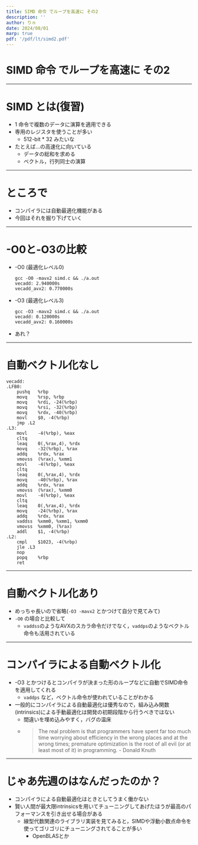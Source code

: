 ```yaml
---
title: SIMD 命令 でループを高速に その2
description: ''
author: りｎ
date: 2024/08/01
marp: true
pdf: '/pdf/lt/simd2.pdf'
---
```


# SIMD 命令 でループを高速に その2

---

# SIMD とは(復習)

- 1 命令で複数のデータに演算を適用できる
- 専用のレジスタを使うことが多い
  - 512-bit \* 32 みたいな
- たとえば...の高速化に向いている
  - データの総和を求める
  - ベクトル，行列同士の演算

---

# ところで

- コンパイラには自動最適化機能がある
- 今回はそれを掘り下げていく

---

# -O0と-O3の比較　

- -O0 (最適化レベル0)
  ```
  gcc -O0 -mavx2 simd.c && ./a.out
  vecadd: 2.940000s
  vecadd_avx2: 0.770000s
  ```
- -O3 (最適化レベル3)
  ```
  gcc -O3 -mavx2 simd.c && ./a.out
  vecadd: 0.120000s
  vecadd_avx2: 0.160000s
  ```
- あれ？

---

# 自動ベクトル化なし

```
vecadd:
.LFB0:
	pushq	%rbp
	movq	%rsp, %rbp
	movq	%rdi, -24(%rbp)
	movq	%rsi, -32(%rbp)
	movq	%rdx, -40(%rbp)
	movl	$0, -4(%rbp)
	jmp	.L2
.L3:
	movl	-4(%rbp), %eax
	cltq
	leaq	0(,%rax,4), %rdx
	movq	-32(%rbp), %rax
	addq	%rdx, %rax
	vmovss	(%rax), %xmm1
	movl	-4(%rbp), %eax
	cltq
	leaq	0(,%rax,4), %rdx
	movq	-40(%rbp), %rax
	addq	%rdx, %rax
	vmovss	(%rax), %xmm0
	movl	-4(%rbp), %eax
	cltq
	leaq	0(,%rax,4), %rdx
	movq	-24(%rbp), %rax
	addq	%rdx, %rax
	vaddss	%xmm0, %xmm1, %xmm0
	vmovss	%xmm0, (%rax)
	addl	$1, -4(%rbp)
.L2:
	cmpl	$1023, -4(%rbp)
	jle	.L3
	nop
	popq	%rbp
	ret
```

---

# 自動ベクトル化あり

- めっちゃ長いので省略(`-O3 -mavx2` とかつけて自分で見てみて)
- `-O0` の場合と比較して
  - `vaddss`のようなAVXのスカラ命令だけでなく，`vaddps`のようなベクトル命令も活用されている

---

# コンパイラによる自動ベクトル化

- -O3 とかつけるとコンパイラが決まった形のループなどに自動でSIMD命令を適用してくれる
  - `vaddps` など，ベクトル命令が使われていることがわかる
- 一般的にコンパイラによる自動最適化は優秀なので，組み込み関数(intrinsics)による手動最適化は開発の初期段階から行うべきではない
  - 間違いを埋め込みやすく，バグの温床
  - > The real problem is that programmers have spent far too much time worrying about efficiency in the wrong places and at the wrong times; premature optimization is the root of all evil (or at least most of it) in programming. - Donald Knuth

---

# じゃあ先週のはなんだったのか？

- コンパイラによる自動最適化はときとしてうまく働かない
- 賢い人間が最大限intrinsicsを用いてチューニングしてあげたほうが最高のパフォーマンスを引き出せる場合がある
  - 線型代数関連のライブラリ実装を見てみると，SIMDや浮動小数点命令を使ってゴリゴリにチューニングされてることが多い
    - OpenBLASとか
